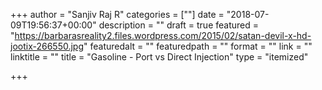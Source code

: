 +++
author = "Sanjiv Raj R"
categories = [""]
date = "2018-07-09T19:56:37+00:00"
description = ""
draft = true
featured = "https://barbarasreality2.files.wordpress.com/2015/02/satan-devil-x-hd-jootix-266550.jpg"
featuredalt = ""
featuredpath = ""
format = ""
link = ""
linktitle = ""
title = "Gasoline - Port vs Direct Injection"
type = "itemized"

+++
